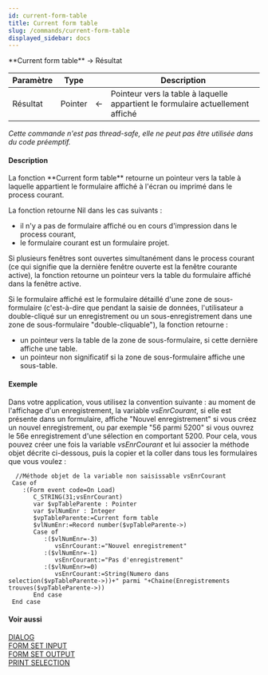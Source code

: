 ```yaml
---
id: current-form-table
title: Current form table
slug: /commands/current-form-table
displayed_sidebar: docs
---
```


<!--REF #_command_.Current form table.Syntax-->**Current form table**  -> Résultat<!-- END REF-->
<!--REF #_command_.Current form table.Params-->
| Paramètre | Type |  | Description |
| --- | --- | --- | --- |
| Résultat | Pointer | &#8592; | Pointeur vers la table à laquelle appartient le formulaire actuellement affiché |

<!-- END REF-->

*Cette commande n'est pas thread-safe, elle ne peut pas être utilisée dans du code préemptif.*


#### Description 

<!--REF #_command_.Current form table.Summary-->La fonction **Current form table** retourne un pointeur vers la table à laquelle appartient le formulaire affiché à l'écran ou imprimé dans le process courant.<!-- END REF--> 

La fonction retourne Nil dans les cas suivants :

* il n'y a pas de formulaire affiché ou en cours d'impression dans le process courant,
* le formulaire courant est un formulaire projet.

Si plusieurs fenêtres sont ouvertes simultanément dans le process courant (ce qui signifie que la dernière fenêtre ouverte est la fenêtre courante active), la fonction retourne un pointeur vers la table du formulaire affiché dans la fenêtre active. 

Si le formulaire affiché est le formulaire détaillé d'une zone de sous-formulaire (c'est-à-dire que pendant la saisie de données, l'utilisateur a double-cliqué sur un enregistrement ou un sous-enregistrement dans une zone de sous-formulaire "double-cliquable"), la fonction retourne :

* un pointeur vers la table de la zone de sous-formulaire, si cette dernière affiche une table.
* un pointeur non significatif si la zone de sous-formulaire affiche une sous-table.

#### Exemple 

Dans votre application, vous utilisez la convention suivante : au moment de l'affichage d'un enregistrement, la variable *vsEnrCourant*, si elle est présente dans un formulaire, affiche "Nouvel enregistrement" si vous créez un nouvel enregistrement, ou par exemple "56 parmi 5200" si vous ouvrez le 56e enregistrement d'une sélection en comportant 5200\. Pour cela, vous pouvez créer une fois la variable *vsEnrCourant* et lui associer la méthode objet décrite ci-dessous, puis la copier et la coller dans tous les formulaires que vous voulez :

```4d
  //Méthode objet de la variable non saisissable vsEnrCourant
 Case of
    :(Form event code=On Load)
       C_STRING(31;vsEnrCourant)
       var $vpTableParente : Pointer
       var $vlNumEnr : Integer
       $vpTableParente:=Current form table
       $vlNumEnr:=Record number($vpTableParente->)
       Case of
          :($vlNumEnr=-3)
             vsEnrCourant:="Nouvel enregistrement"
          :($vlNumEnr=-1)
             vsEnrCourant:="Pas d'enregistrement"
          :($vlNumEnr>=0)
             vsEnrCourant:=String(Numero dans selection($vpTableParente->))+" parmi "+Chaine(Enregistrements trouves($vpTableParente->))
       End case
 End case
```

#### Voir aussi 

[DIALOG](dialog.md)  
[FORM SET INPUT](form-set-input.md)  
[FORM SET OUTPUT](form-set-output.md)  
[PRINT SELECTION](print-selection.md)  